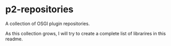 # p2-repositories

A collection of OSGI plugin repositories.

As this collection grows, I will try to create a complete list of librarires in this readme.
